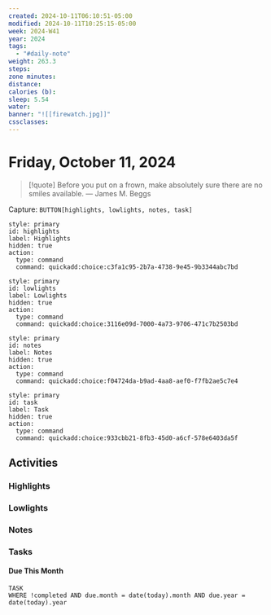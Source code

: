```yaml
---
created: 2024-10-11T06:10:51-05:00
modified: 2024-10-11T10:25:15-05:00
week: 2024-W41
year: 2024
tags:
  - "#daily-note"
weight: 263.3
steps: 
zone minutes: 
distance: 
calories (b): 
sleep: 5.54
water: 
banner: "![[firewatch.jpg]]"
cssclasses: 
---
```

# Friday, October 11, 2024

> [!quote] Before you put on a frown, make absolutely sure there are no smiles available.
> — James M. Beggs

Capture: `BUTTON[highlights, lowlights, notes, task]`

```meta-bind-button
style: primary
id: highlights
label: Highlights
hidden: true
action:
  type: command
  command: quickadd:choice:c3fa1c95-2b7a-4738-9e45-9b3344abc7bd
```

```meta-bind-button
style: primary
id: lowlights
label: Lowlights
hidden: true
action:
  type: command
  command: quickadd:choice:3116e09d-7000-4a73-9706-471c7b2503bd
```

```meta-bind-button
style: primary
id: notes
label: Notes
hidden: true
action:
  type: command
  command: quickadd:choice:f04724da-b9ad-4aa8-aef0-f7fb2ae5c7e4
```

```meta-bind-button
style: primary
id: task
label: Task
hidden: true
action:
  type: command
  command: quickadd:choice:933cbb21-8fb3-45d0-a6cf-578e6403da5f
```

## Activities

### Highlights
 
### Lowlights

### Notes

### Tasks

#### Due This Month

```dataview
TASK
WHERE !completed AND due.month = date(today).month AND due.year = date(today).year
```